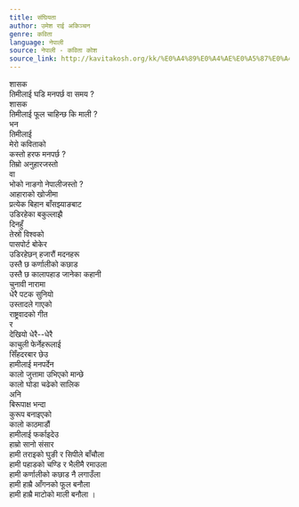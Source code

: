 ```yaml
---
title: संघियता
author: उमेश राई अकिञ्चन
genre: कविता
language: नेपाली
source: नेपाली - कविता कोश
source_link: http://kavitakosh.org/kk/%E0%A4%89%E0%A4%AE%E0%A5%87%E0%A4%B6_%E0%A4%B0%E0%A4%BE%E0%A4%88_%E0%A4%85%E0%A4%95%E0%A4%BF%E0%A4%9E%E0%A5%8D%E0%A4%9A%E0%A4%A8
---
```


शासक  
तिमीलाई घडि मनपर्छ वा समय ?  
शासक  
तिमीलाई फूल चाहिन्छ कि माली ?  
भन  
तिमीलाई  
मेरो कविताको  
कस्तो हरफ मनपर्छ ?  
तिम्रो अनुहारजस्तो  
वा  
भोको नाङगो नेपालीजस्तो ?  
आहाराको खोजीमा  
प्रत्येक बिहान बाँसझ्याङबाट  
उडिरहेका बकुल्लाझै  
दिनहुँ  
तेस्रो विश्वको  
पासपोर्ट बोकेर  
उडिरहेछन् हजारौं मदनहरू  
उस्तै छ कर्णालीको कछाड  
उस्तै छ कालापहाड जानेका कहानी  
चुनावी नारामा  
धेरै पटक सुनियो  
उस्तादले गाएको  
राष्ट्रवादको गीत  
र  
देखियो धेरै--धेरै  
काचुली फेर्नेहरूलाई  
सिँहदरबार छेउ  
हामीलाई मनपर्देन  
कालो जुत्तामा उभिएको मान्छे  
कालो घोडा चढेको सालिक  
अनि  
बिरूपाक्ष भन्दा  
कुरूप बनाइएको  
कालो काठमाडौं  
हामीलाई फर्काइदेउ  
हाम्रो सानो संसार  
हामी तराइको घुङी र सिपीले बाँचौला  
हामी पहाडको चण्डि र भैलीमै रमाउला  
हामी कर्णालीको कछाड नै लगाउँला  
हामी हाम्रै आँगनको फूल बनौला  
हामी हाम्रै माटोको माली बनौला ।
